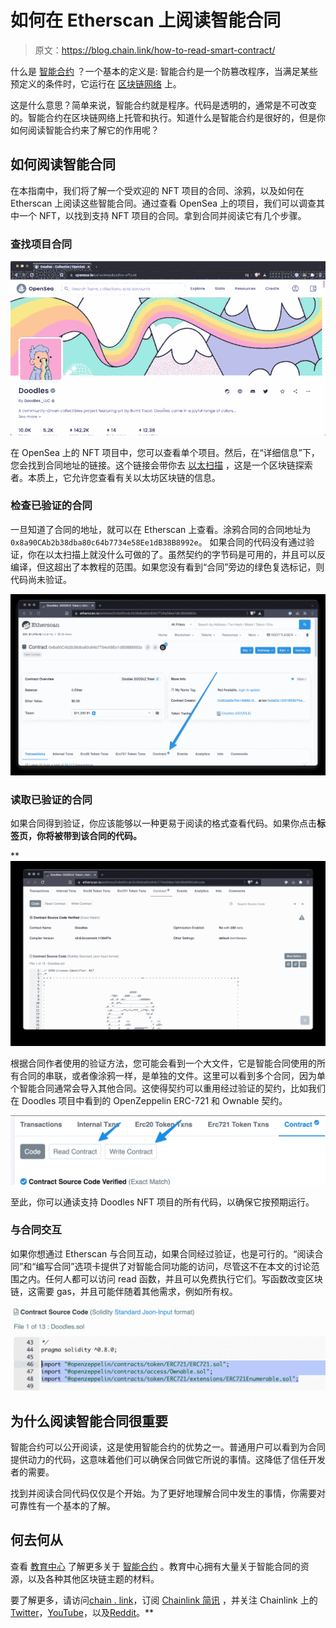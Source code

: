 # 如何在 Etherscan 上阅读智能合同

> 原文：<https://blog.chain.link/how-to-read-smart-contract/>

什么是 [智能合约](https://chain.link/education/smart-contracts) ？一个基本的定义是: 智能合约是一个防篡改程序，当满足某些预定义的条件时，它运行在 [区块链网络](https://blog.chain.link/what-is-blockchain/) 上。

这是什么意思？简单来说，智能合约就是程序。代码是透明的，通常是不可改变的。智能合约在区块链网络上托管和执行。知道什么是智能合约是很好的，但是你如何阅读智能合约来了解它的作用呢？

## **如何阅读智能合同**

在本指南中，我们将了解一个受欢迎的 NFT 项目的合同、[](https://opensea.io/collection/doodles-official)涂鸦，以及如何在 Etherscan 上阅读这些智能合同。通过查看 OpenSea 上的项目，我们可以调查其中一个 NFT，以找到支持 NFT 项目的合同。拿到合同并阅读它有几个步骤。

### **查找项目合同**

![](img/fe43f54e19b9b45d7fc2c062189c2f6e.png)

在 OpenSea 上的 NFT 项目中，您可以查看单个项目。然后，在“详细信息”下，您会找到合同地址的链接。这个链接会带你去 [以太扫描](https://etherscan.io/) ，这是一个区块链探索者。本质上，它允许您查看有关以太坊区块链的信息。

### **检查已验证的合同**

一旦知道了合同的地址，就可以在 Etherscan 上查看。涂鸦合同的合同地址为 `0x8a90CAb2b38dba80c64b7734e58Ee1dB38B8992e`。 如果合同的代码没有通过验证，你在以太扫描上就没什么可做的了。虽然契约的字节码是可用的，并且可以反编译，但这超出了本教程的范围。如果您没有看到“合同”旁边的绿色复选标记，则代码尚未验证。

![Etherscan smart contract code](img/375efc0bbb432adeb54f9281fe39f27a.png)

### **读取已验证的合同**

如果合同得到验证，你应该能够以一种更易于阅读的格式查看代码。如果你点击**标签页，你将被带到该合同的代码。**

 **![Doodles smart contract code](img/aa9255455e82e1d1a11d942ab44f533c.png)

根据合同作者使用的验证方法，您可能会看到一个大文件，它是智能合同使用的所有合同的串联，或者像涂鸦一样，是单独的文件。这里可以看到多个合同，因为单个智能合同通常会导入其他合同。这使得契约可以重用经过验证的契约，比如我们在 Doodles 项目中看到的 OpenZeppelin ERC-721 和 Ownable 契约。

![Read Contract Write Contract](img/ed3efba6e29db07fa0f2d780cac4e468.png)

至此，你可以通读支持 Doodles NFT 项目的所有代码，以确保它按预期运行。

### **与合同交互**

如果你想通过 Etherscan 与合同互动，如果合同经过验证，也是可行的。“阅读合同”和“编写合同”选项卡提供了对智能合同功能的访问，尽管这不在本文的讨论范围之内。任何人都可以访问 read 函数，并且可以免费执行它们。写函数改变区块链，这需要 gas，并且可能伴随着其他需求，例如所有权。

![Import contract](img/fa4b574dc510977fb931e1e26aa65c40.png)

## **为什么阅读智能合同很重要**

智能合约可以公开阅读，这是使用智能合约的优势之一。普通用户可以看到为合同提供动力的代码，这意味着他们可以确保合同做它所说的事情。这降低了信任开发者的需要。

找到并阅读合同代码仅仅是个开始。为了更好地理解合同中发生的事情，你需要对可靠性有一个基本的了解。

## **何去何从**

查看 [教育中心](https://chain.link/education) 了解更多关于 [智能合约](https://chain.link/education/smart-contracts) 。教育中心拥有大量关于智能合同的资源，以及各种其他区块链主题的材料。

要了解更多，请访问[chain . link](https://chain.link/)，订阅 [Chainlink 简讯](https://chn.lk/newsletter) ，并关注 Chainlink 上的[Twitter](https://twitter.com/chainlink)，[YouTube](https://www.youtube.com/channel/UCnjkrlqaWEBSnKZQ71gdyFA)，以及[Reddit](https://www.reddit.com/r/Chainlink/)。**